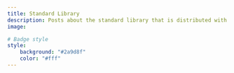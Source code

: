 ```yaml
---
title: Standard Library
description: Posts about the standard library that is distributed with Python
image:

# Badge style
style:
    background: "#2a9d8f"
    color: "#fff"
---
```

